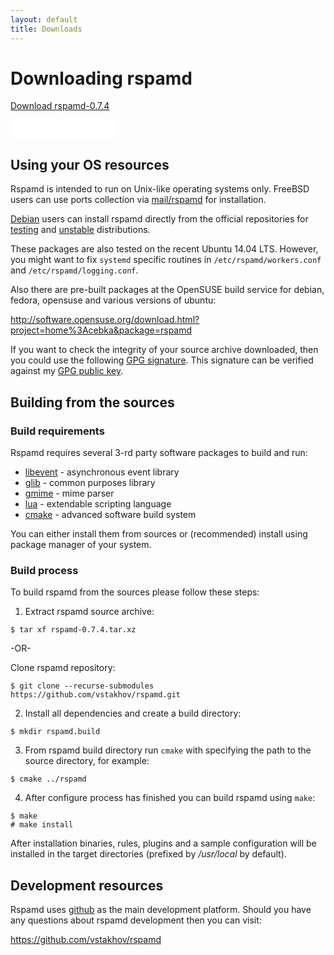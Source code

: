 ```yaml
---
layout: default
title: Downloads
---
```


# Downloading rspamd

<p><a class="btn btn-primary btn-lg" href="/downloads/rspamd-0.7.4.tar.xz">Download rspamd-0.7.4</a></p>
<p><iframe src="//rspamd.com/github-btn.html?user=vstakhov&repo=rspamd&type=watch&count=true&size=large"
  allowtransparency="true" frameborder="0" scrolling="0" width="170" height="30"></iframe></p>


## Using your OS resources

Rspamd is intended to run on Unix-like operating systems only. FreeBSD users can use ports
collection via [mail/rspamd](http://www.freshports.org/mail/rspamd) for installation.

[Debian](http://www.debian.org) users can install rspamd directly from the official repositories for
[testing](https://packages.debian.org/source/testing/rspamd) and [unstable](https://packages.debian.org/source/unstable/rspamd) distributions.

These packages are also tested on the recent Ubuntu 14.04 LTS. However, you might want to fix `systemd` specific routines 
in `/etc/rspamd/workers.conf` and `/etc/rspamd/logging.conf`.

Also there are pre-built packages at the OpenSUSE build service for debian, fedora, opensuse and
various versions of ubuntu:

<http://software.opensuse.org/download.html?project=home%3Acebka&package=rspamd>

If you want to check the integrity of your source archive downloaded, then you could use the following [GPG signature](/downloads/rspamd-0.7.4.tar.xz.asc).
This signature can be verified against my [GPG public key](https://rspamd.com/vsevolod.pubkey). 


## Building from the sources

### Build requirements

Rspamd requires several 3-rd party software packages to build and run:

* [libevent](http://libevent.org) - asynchronous event library
* [glib](http://gnome.org) - common purposes library
* [gmime](http://spruce.sourceforge.net/gmime/) - mime parser
* [lua](http://lua.org) - extendable scripting language
* [cmake](http://cmake.org) - advanced software build system 

You can either install them from sources or (recommended) install using package manager of your system.

### Build process

To build rspamd from the sources please follow these steps:

1. Extract rspamd source archive:

~~~
$ tar xf rspamd-0.7.4.tar.xz
~~~

-OR-

Clone rspamd repository:

~~~
$ git clone --recurse-submodules https://github.com/vstakhov/rspamd.git
~~~

2. Install all dependencies and create a build directory:

~~~
$ mkdir rspamd.build
~~~

3. From rspamd build directory run `cmake` with specifying the path to the source
directory, for example:

~~~
$ cmake ../rspamd
~~~

4. After configure process has finished you can build rspamd using `make`:

~~~
$ make
# make install
~~~

After installation binaries, rules, plugins and a sample configuration will be
installed in the target directories (prefixed by */usr/local* by default).

## Development resources

Rspamd uses [github](https://github.com) as the main development platform. Should you have any questions
about rspamd development then you can visit:

<https://github.com/vstakhov/rspamd>
